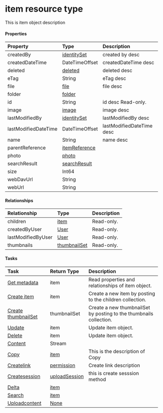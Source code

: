 # item resource type

This is item object description

#### Properties
| Property	   | Type	|Description|
|:---------------|:--------|:----------|
|createdBy|[identitySet](identityset.md)|created by desc|
|createdDateTime|DateTimeOffset|createdDateTime desc|
|deleted|[deleted](deleted.md)|deleted desc|
|eTag|String|eTag desc|
|file|[file](file.md)|file desc|
|folder|[folder](folder.md)||
|id|String|id desc Read-only.|
|image|[image](image.md)|image desc|
|lastModifiedBy|[identitySet](identityset.md)|lastModifiedBy desc|
|lastModifiedDateTime|DateTimeOffset|lastModifiedDateTime desc|
|name|String|name desc|
|parentReference|[itemReference](itemreference.md)||
|photo|[photo](photo.md)||
|searchResult|[searchResult](searchresult.md)||
|size|Int64||
|webDavUrl|String||
|webUrl|String||

#### Relationships
| Relationship | Type	|Description|
|:---------------|:--------|:----------|
|children|[item](item.md)| Read-only.|
|createdByUser|[User](user.md)| Read-only.|
|lastModifiedByUser|[User](user.md)| Read-only.|
|thumbnails|[thumbnailSet](thumbnailset.md)| Read-only.|

#### Tasks

| Task		   | Return Type	|Description|
|:---------------|:--------|:----------|
|[Get metadata](../api/item_get.md) | item |Read properties and relationships of item object.|
|[Create item]((../api/item_post_children.md)) |item| Create a new item by posting to the children collection.|
|[Create thumbnailSet]((../api/item_post_thumbnails.md)) |thumbnailSet| Create a new thumbnailSet by posting to the thumbnails collection.|
|[Update](../api/item_update.md) | item	|Update item object. |
|[Delete](../api/item_delete.md) | item	|Update item object. |
|[Content](../api/item_content.md)|Stream||
|[Copy](../api/item_copy.md)|[item](item.md)|This is the description of Copy|
|[Createlink](../api/item_createlink.md)|[permission](permission.md)|Create link description|
|[Createsession](../api/item_createsession.md)|[uploadSession](uploadsession.md)|this is create sesssion method|
|[Delta](../api/item_delta.md)|[item](item.md)||
|[Search](../api/item_search.md)|[item](item.md)||
|[Uploadcontent](../api/item_uploadcontent.md)|[None](none.md)||

